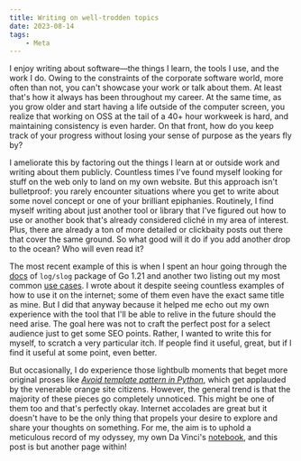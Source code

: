 ```yaml
---
title: Writing on well-trodden topics
date: 2023-08-14
tags:
    - Meta
---
```


I enjoy writing about software—the things I learn, the tools I use, and the work I do.
Owing to the constraints of the corporate software world, more often than not, you can't
showcase your work or talk about them. At least that's how it always has been throughout my
career. At the same time, as you grow older and start having a life outside of the computer
screen, you realize that working on OSS at the tail of a 40+ hour workweek is hard, and
maintaining consistency is even harder. On that front, how do you keep track of your
progress without losing your sense of purpose as the years fly by?

I ameliorate this by factoring out the things I learn at or outside work and writing about
them publicly. Countless times I've found myself looking for stuff on the web only to land
on my own website. But this approach isn't bulletproof: you rarely encounter situations
where you get to write about some novel concept or one of your brilliant epiphanies.
Routinely, I find myself writing about just another tool or library that I've figured out
how to use or another book that's already considered cliché in my area of interest. Plus,
there are already a ton of more detailed or clickbaity posts out there that cover the same
ground. So what good will it do if you add another drop to the ocean? Who will even read it?

The most recent example of this is when I spent an hour going through the [docs] of
`log/slog` package of Go 1.21 and another two listing out my most common [use cases]. I
wrote about it despite seeing countless examples of how to use it on the internet; some of
them even have the exact same title as mine. But I did that anyway because it helped me echo
out my own experience with the tool that I'll be able to relive in the future should the
need arise. The goal here was not to craft the perfect post for a select audience just to
get some SEO points. Rather, I wanted to write this for myself, to scratch a very particular
itch. If people find it useful, great, but if I find it useful at some point, even better.

But occasionally, I do experience those lightbulb moments that beget more original proses
like *[Avoid template pattern in Python]*, which get applauded by the venerable orange
site citizens. However, the general trend is that the majority of these pieces go completely
unnoticed. This might be one of them too and that's perfectly okay. Internet accolades are
great but it doesn't have to be the only thing that propels your desire to explore and share
your thoughts on something. For me, the aim is to uphold a meticulous record of my odyssey,
my own Da Vinci's [notebook], and this post is but another page within!

[docs]: https://pkg.go.dev/golang.org/x/exp/slog
[use cases]: /go/structured_logging_with_slog
[avoid template pattern in Python]: /python/escape_template_pattern
[notebook]: https://www.vam.ac.uk/articles/leonardo-da-vincis-notebooks
